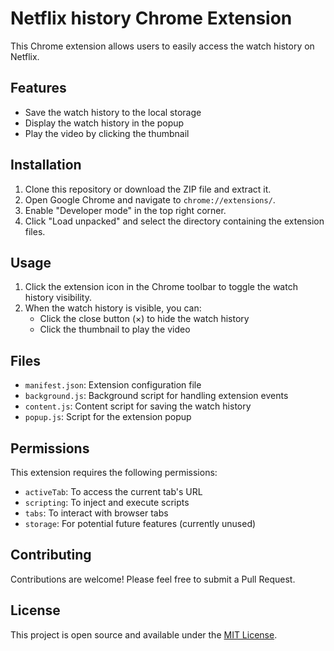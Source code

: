 # Netflix history Chrome Extension

This Chrome extension allows users to easily access the watch history on Netflix.

## Features

- Save the watch history to the local storage
- Display the watch history in the popup
- Play the video by clicking the thumbnail

## Installation

1. Clone this repository or download the ZIP file and extract it.
2. Open Google Chrome and navigate to `chrome://extensions/`.
3. Enable "Developer mode" in the top right corner.
4. Click "Load unpacked" and select the directory containing the extension files.

## Usage

1. Click the extension icon in the Chrome toolbar to toggle the watch history visibility.
2. When the watch history is visible, you can:
   - Click the close button (×) to hide the watch history
   - Click the thumbnail to play the video

## Files

- `manifest.json`: Extension configuration file
- `background.js`: Background script for handling extension events
- `content.js`: Content script for saving the watch history
- `popup.js`: Script for the extension popup

## Permissions

This extension requires the following permissions:

- `activeTab`: To access the current tab's URL
- `scripting`: To inject and execute scripts
- `tabs`: To interact with browser tabs
- `storage`: For potential future features (currently unused)

## Contributing

Contributions are welcome! Please feel free to submit a Pull Request.

## License

This project is open source and available under the [MIT License](LICENSE).